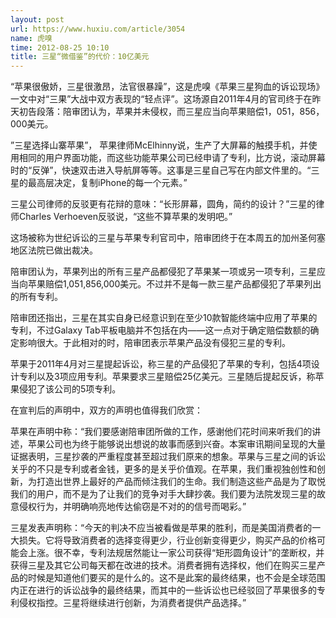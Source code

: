 ```yaml
---
layout: post
url: https://www.huxiu.com/article/3054
name: 虎嗅
time: 2012-08-25 10:10
title: 三星“微借鉴”的代价：10亿美元
---
```

“苹果很傲娇，三星很激昂，法官很暴躁”，这是虎嗅《苹果三星狗血的诉讼现场》一文中对“三果”大战中双方表现的“轻点评”。这场源自2011年4月的官司终于在昨天初告段落：陪审团认为，苹果并未侵权，而三星应当向苹果赔偿1，051，856，000美元。

”三星选择山寨苹果”， 苹果律师McElhinny说，生产了大屏幕的触摸手机，并使用相同的用户界面功能，而这些功能苹果公司已经申请了专利，比方说，滚动屏幕时的“反弹”，快速双击进入导航屏等等。这事是三星自己写在内部文件里的。“三星的最高层决定，复制iPhone的每一个元素。”

三星公司律师的反驳更有花辩的意味：“长形屏幕，圆角，简约的设计？”三星的律师Charles Verhoeven反驳说，“这些不算苹果的发明吧。”

这场被称为世纪诉讼的三星与苹果专利官司中，陪审团终于在本周五的加州圣何塞地区法院已做出裁决。

陪审团认为，苹果列出的所有三星产品都侵犯了苹果某一项或另一项专利，三星应当向苹果赔偿1,051,856,000美元。不过并不是每一款三星产品都侵犯了苹果列出的所有专利。

陪审团还指出，三星在其实自身已经意识到在至少10款智能终端中应用了苹果的专利，不过Galaxy Tab平板电脑并不包括在内——这一点对于确定赔偿数额的确定影响很大。于此相对的时，陪审团表示苹果产品没有侵犯三星的专利。

苹果于2011年4月对三星提起诉讼，称三星的产品侵犯了苹果的专利，包括4项设计专利以及3项应用专利。苹果要求三星赔偿25亿美元。三星随后提起反诉，称苹果侵犯了该公司的5项专利。

在宣判后的声明中，双方的声明也值得我们欣赏：

苹果在声明中称：“我们要感谢陪审团所做的工作，感谢他们花时间来听我们的讲述，苹果公司也为终于能够说出想说的故事而感到兴奋。本案审讯期间呈现的大量证据表明，三星抄袭的严重程度甚至超过我们原来的想象。苹果与三星之间的诉讼关乎的不只是专利或者金钱，更多的是关乎价值观。在苹果，我们重视独创性和创新，为打造出世界上最好的产品而倾注我们的生命。我们制造这些产品是为了取悦我们的用户，而不是为了让我们的竞争对手大肆抄袭。我们要为法院发现三星的故意侵权行为，并明确响亮地传达偷窃是不对的的信号而喝彩。”

三星发表声明称：“今天的判决不应当被看做是苹果的胜利，而是美国消费者的一大损失。它将导致消费者的选择变得更少，行业创新变得更少，购买产品的价格可能会上涨。很不幸，专利法规居然能让一家公司获得“矩形圆角设计”的垄断权，并获得三星及其它公司每天都在改进的技术。消费者拥有选择权，他们在购买三星产品的时候是知道他们要买的是什么的。这不是此案的最终结果，也不会是全球范围内正在进行的诉讼战争的最终结果，而其中的一些诉讼也已经驳回了苹果很多的专利侵权指控。三星将继续进行创新，为消费者提供产品选择。”

